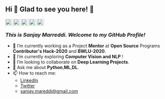 ## Hi 👋 Glad to see you here! 🤩 

<a href="https://www.linkedin.com/in/sanjay-marreddi-0970781a0/">
  <img align="left" alt="Sanjay's Linkdein" width="22px" src="https://cdn.jsdelivr.net/npm/simple-icons@v3/icons/linkedin.svg" />
</a>
<a href="https://twitter.com/SanjayMarreddi">
  <img align="left" alt="Sanjay's Twitter" width="22px" src="https://cdn.jsdelivr.net/npm/simple-icons@v3/icons/twitter.svg" />
</a>
<a href="https://github.com/SanjayMarreddi">
  <img align="left" alt="Sanjay's Github" width="22px" src="https://cdn.jsdelivr.net/npm/simple-icons@v3/icons/github.svg" />
</a>
<a href="https://instagram.com/SanjayMarreddi/">
  <img align="left" alt="Sanjay's Instagram" width="22px" src="https://cdn.jsdelivr.net/npm/simple-icons@v3/icons/instagram.svg" />
</a>
<a href="https://www.facebook.com/SanjayMarreddi/">
  <img align="left" alt="Sanjay's Facebook" width="22px" src="https://cdn.jsdelivr.net/npm/simple-icons@v3/icons/facebook.svg" />
</a>
<br />

### *This is Sanjay Marreddi. Welcome to my GitHub Profile!*

- 🔭 I’m currently working as a Project **Mentor** at **Open Source** Programs **Contributor's Hack-2020** and **BWLU-2020**.
- 🌱 I’m currently exploring **Computer Vision and NLP** !
- 👯 I’m looking to collaborate on **Deep Learning Projects**.
- 💬 Ask me about **Python**,**ML**,**DL**.
- 📫 How to reach me: 
     - [LinkedIn](https://www.linkedin.com/in/sanjay-marreddi-0970781a0/)
     - [Twitter](https://twitter.com/Sanjay_Marreddi)
     - sanjay.mareddi@gmail.com
   
   






